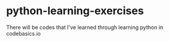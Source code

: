 # python-learning-exercises
There will be codes that I've learned through learning python in codebasics.io
